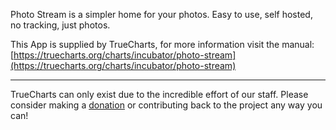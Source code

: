Photo Stream is a simpler home for your photos. Easy to use, self hosted, no tracking, just photos.

This App is supplied by TrueCharts, for more information visit the manual: [https://truecharts.org/charts/incubator/photo-stream](https://truecharts.org/charts/incubator/photo-stream)

---

TrueCharts can only exist due to the incredible effort of our staff.
Please consider making a [donation](https://truecharts.org/sponsor) or contributing back to the project any way you can!
